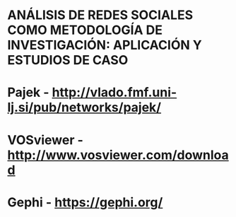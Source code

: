 # ANÁLISIS DE REDES SOCIALES COMO METODOLOGÍA DE INVESTIGACIÓN: APLICACIÓN Y ESTUDIOS DE CASO
# Pajek - http://vlado.fmf.uni-lj.si/pub/networks/pajek/
# VOSviewer - http://www.vosviewer.com/download
# Gephi - https://gephi.org/
